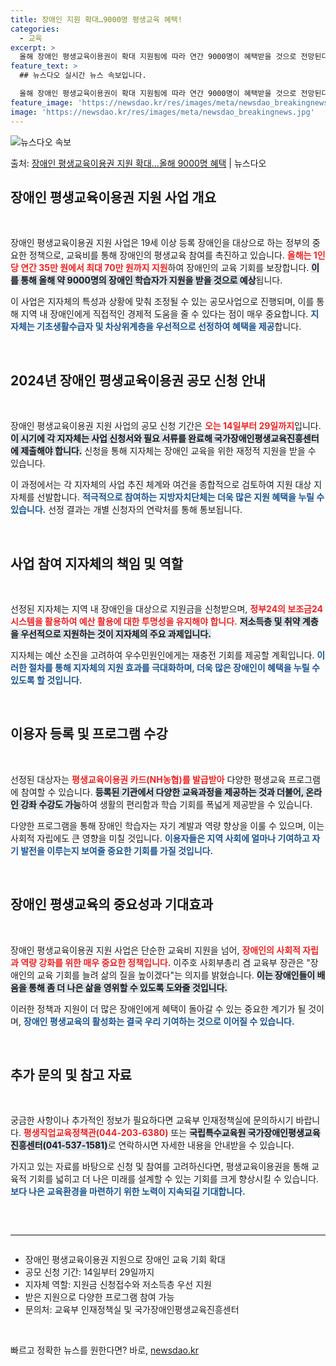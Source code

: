 ```yaml
---
title: 장애인 지원 확대…9000명 평생교육 혜택!
categories:
  - 교육
excerpt: >
  올해 장애인 평생교육이용권이 확대 지원됨에 따라 연간 9000명이 혜택받을 것으로 전망된다. 교육부와 국립특…
feature_text: >
  ## 뉴스다오 실시간 뉴스 속보입니다.

  올해 장애인 평생교육이용권이 확대 지원됨에 따라 연간 9000명이 혜택받을 것으로 전망된다. 교육부와 국립특…
feature_image: 'https://newsdao.kr/res/images/meta/newsdao_breakingnews.jpg'
image: 'https://newsdao.kr/res/images/meta/newsdao_breakingnews.jpg'
---
```


![뉴스다오 속보](https://newsdao.kr/res/images/meta/newsdao_breakingnews.jpg)

<p>출처: <a href="https://newsdao.kr/3134" rel="dofollow">장애인 평생교육이용권 지원 확대…올해 9000명 혜택</a> | 뉴스다오</p>

<h2 data-ke-size="size26">장애인 평생교육이용권 지원 사업 개요</h2>
<p data-ke-size="size16">&nbsp;</p>
 장애인 평생교육이용권 지원 사업은 19세 이상 등록 장애인을 대상으로 하는 정부의 중요한 정책으로, 교육비를 통해 장애인의 평생교육 참여를 촉진하고 있습니다. <b><span style="color: #ee2323;">올해는 1인당 연간 35만 원에서 최대 70만 원까지 지원</span></b>하여 장애인의 교육 기회를 보장합니다. <b><span style="background-color: #21538527;">이를 통해 올해 약 9000명의 장애인 학습자가 지원을 받을 것으로 예상</span></b>됩니다. 

 이 사업은 지자체의 특성과 상황에 맞춰 조정될 수 있는 공모사업으로 진행되며, 이를 통해 지역 내 장애인에게 직접적인 경제적 도움을 줄 수 있다는 점이 매우 중요합니다. <b><span style="color: #1a5490;">지자체는 기초생활수급자 및 차상위계층을 우선적으로 선정하여 혜택을 제공</span></b>합니다.

<p data-ke-size="size16">&nbsp;</p>

<h2 data-ke-size="size26">2024년 장애인 평생교육이용권 공모 신청 안내</h2>
<p data-ke-size="size16">&nbsp;</p>
 장애인 평생교육이용권 지원 사업의 공모 신청 기간은 <b><span style="color: #ee2323;">오는 14일부터 29일까지</span></b>입니다. <b><span style="background-color: #21538527;">이 시기에 각 지자체는 사업 신청서와 필요 서류를 완료해 국가장애인평생교육진흥센터에 제출해야 합니다.</span></b> 신청을 통해 지자체는 장애인 교육을 위한 재정적 지원을 받을 수 있습니다.

 이 과정에서는 각 지자체의 사업 추진 체계와 여건을 종합적으로 검토하여 지원 대상 지자체를 선발합니다. <b><span style="color: #1a5490;">적극적으로 참여하는 지방자치단체는 더욱 많은 지원 혜택을 누릴 수 있습니다.</span></b> 선정 결과는 개별 신청자의 연락처를 통해 통보됩니다.

<p data-ke-size="size16">&nbsp;</p>

<h2 data-ke-size="size26">사업 참여 지자체의 책임 및 역할</h2>
<p data-ke-size="size16">&nbsp;</p>
 선정된 지자체는 지역 내 장애인을 대상으로 지원금을 신청받으며, <b><span style="color: #ee2323;">정부24의 보조금24 시스템을 활용하여 예산 활용에 대한 투명성을 유지해야 합니다.</span></b> <b><span style="background-color: #21538527;">저소득층 및 취약 계층을 우선적으로 지원하는 것이 지자체의 주요 과제입니다.</span></b>

 지자체는 예산 소진을 고려하여 우수민원인에게는 재충전 기회를 제공할 계획입니다. <b><span style="color: #1a5490;">이러한 절차를 통해 지자체의 지원 효과를 극대화하며, 더욱 많은 장애인이 혜택을 누릴 수 있도록 할 것입니다.</span></b> 

<p data-ke-size="size16">&nbsp;</p>

<h2 data-ke-size="size26">이용자 등록 및 프로그램 수강</h2>
<p data-ke-size="size16">&nbsp;</p>
 선정된 대상자는 <b><span style="color: #ee2323;">평생교육이용권 카드(NH농협)를 발급받아</span></b> 다양한 평생교육 프로그램에 참여할 수 있습니다. <b><span style="background-color: #21538527;">등록된 기관에서 다양한 교육과정을 제공하는 것과 더불어, 온라인 강좌 수강도 가능</span></b>하여 생활의 편리함과 학습 기회를 폭넓게 제공받을 수 있습니다. 

 다양한 프로그램을 통해 장애인 학습자는 자기 계발과 역량 향상을 이룰 수 있으며, 이는 사회적 자립에도 큰 영향을 미칠 것입니다. <b><span style="color: #1a5490;">이용자들은 지역 사회에 얼마나 기여하고 자기 발전을 이루는지 보여줄 중요한 기회를 가질 것입니다.</span></b>

<p data-ke-size="size16">&nbsp;</p>

<h2 data-ke-size="size26">장애인 평생교육의 중요성과 기대효과</h2>
<p data-ke-size="size16">&nbsp;</p>
 장애인 평생교육이용권 지원 사업은 단순한 교육비 지원을 넘어, <b><span style="color: #ee2323;">장애인의 사회적 자립과 역량 강화를 위한 매우 중요한 정책입니다.</span></b> 이주호 사회부총리 겸 교육부 장관은 "장애인의 교육 기회를 늘려 삶의 질을 높이겠다"는 의지를 밝혔습니다. <b><span style="background-color: #21538527;">이는 장애인들이 배움을 통해 좀 더 나은 삶을 영위할 수 있도록 도와줄 것입니다.</span></b>

 이러한 정책과 지원이 더 많은 장애인에게 혜택이 돌아갈 수 있는 중요한 계기가 될 것이며, <b><span style="color: #1a5490;">장애인 평생교육의 활성화는 결국 우리 기여하는 것으로 이어질 수 있습니다.</span></b> 

<p data-ke-size="size16">&nbsp;</p>

<h2 data-ke-size="size26">추가 문의 및 참고 자료</h2>
<p data-ke-size="size16">&nbsp;</p>
 궁금한 사항이나 추가적인 정보가 필요하다면 교육부 인재정책실에 문의하시기 바랍니다. <b><span style="color: #ee2323;">평생직업교육정책관(044-203-6380)</span></b> 또는 <b><span style="background-color: #21538527;">국립특수교육원 국가장애인평생교육진흥센터(041-537-1581)</span></b>로 연락하시면 자세한 내용을 안내받을 수 있습니다.

 가지고 있는 자료를 바탕으로 신청 및 참여를 고려하신다면, 평생교육이용권을 통해 교육적 기회를 넓히고 더 나은 미래를 설계할 수 있는 기회를 크게 향상시킬 수 있습니다. <b><span style="color: #1a5490;">보다 나은 교육환경을 마련하기 위한 노력이 지속되길 기대합니다.</span></b> 

<p data-ke-size="size16">&nbsp;</p>

<hr style="border-top: 1px solid #eee; depth: 0; width: 100%; margin: 2em 0;"/> 

<ul>
  <li>장애인 평생교육이용권 지원으로 장애인 교육 기회 확대</li>
  <li>공모 신청 기간: 14일부터 29일까지</li>
  <li>지자체 역할: 지원금 신청접수와 저소득층 우선 지원</li>
  <li>받은 지원으로 다양한 프로그램 참여 가능</li>
  <li>문의처: 교육부 인재정책실 및 국가장애인평생교육진흥센터</li>
</ul>

<p data-ke-size="size16">&nbsp;</p> 

빠르고 정확한 뉴스를 원한다면? 바로, <a href="https://newsdao.kr" rel="dofollow">newsdao.kr</a>


